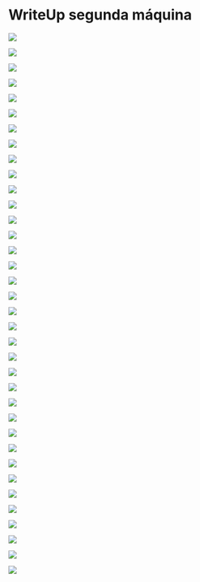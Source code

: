 # WriteUp segunda máquina

![](/Documentacion/Feedback/Grupo5/img_A10/2024-04-04_18-08.png)

![](/Documentacion/Feedback/Grupo5/img_A10/2024-04-04_18-10.png)

![](/Documentacion/Feedback/Grupo5/img_A10/2024-04-05_16-06.png)

![](/Documentacion/Feedback/Grupo5/img_A10/2024-04-05_16-17.png)

![](/Documentacion/Feedback/Grupo5/img_A10/2024-04-05_16-17_1.png)

![](/Documentacion/Feedback/Grupo5/img_A10/2024-04-05_16-20.png)

![](/Documentacion/Feedback/Grupo5/img_A10/2024-04-05_16-20_1.png)

![](/Documentacion/Feedback/Grupo5/img_A10/2024-04-05_16-20_2.png)

![](/Documentacion/Feedback/Grupo5/img_A10/2024-04-05_16-20_3.png)

![](/Documentacion/Feedback/Grupo5/img_A10/2024-04-05_16-21.png)

![](/Documentacion/Feedback/Grupo5/img_A10/2024-04-05_16-21_1.png)

![](/Documentacion/Feedback/Grupo5/img_A10/2024-04-05_16-22.png)

![](/Documentacion/Feedback/Grupo5/img_A10/2024-04-05_16-22_1.png)

![](/Documentacion/Feedback/Grupo5/img_A10/2024-04-04_18-10_1.png)

![](/Documentacion/Feedback/Grupo5/img_A10/2024-04-05_16-23.png)

![](/Documentacion/Feedback/Grupo5/img_A10/2024-04-05_16-24.png)

![](/Documentacion/Feedback/Grupo5/img_A10/2024-04-05_16-24_1.png)

![](/Documentacion/Feedback/Grupo5/img_A10/2024-04-05_16-25.png)

![](/Documentacion/Feedback/Grupo5/img_A10/2024-04-05_16-25_1.png)

![](/Documentacion/Feedback/Grupo5/img_A10/2024-04-05_16-26.png)

![](/Documentacion/Feedback/Grupo5/img_A10/2024-04-05_16-37.png)

![](/Documentacion/Feedback/Grupo5/img_A10/2024-04-05_16-38.png)

![](/Documentacion/Feedback/Grupo5/img_A10/2024-04-05_16-40.png)

![](/Documentacion/Feedback/Grupo5/img_A10/2024-04-05_16-50.png)

![](/Documentacion/Feedback/Grupo5/img_A10/2024-04-05_16-51.png)

![](/Documentacion/Feedback/Grupo5/img_A10/2024-04-05_16-53.png)

![](/Documentacion/Feedback/Grupo5/img_A10/2024-04-05_16-54.png)

![](/Documentacion/Feedback/Grupo5/img_A10/2024-04-05_16-57.png)

![](/Documentacion/Feedback/Grupo5/img_A10/2024-04-05_17-07.png)

![](/Documentacion/Feedback/Grupo5/img_A10/2024-04-05_17-08_1.png)

![](/Documentacion/Feedback/Grupo5/img_A10/2024-04-05_17-28.png)

![](/Documentacion/Feedback/Grupo5/img_A10/2024-04-05_17-31.png)

![](/Documentacion/Feedback/Grupo5/img_A10/2024-04-05_17-37.png)

![](/Documentacion/Feedback/Grupo5/img_A10/.png)

![](/Documentacion/Feedback/Grupo5/img_A10/.png)

![](/Documentacion/Feedback/Grupo5/img_A10/.png)